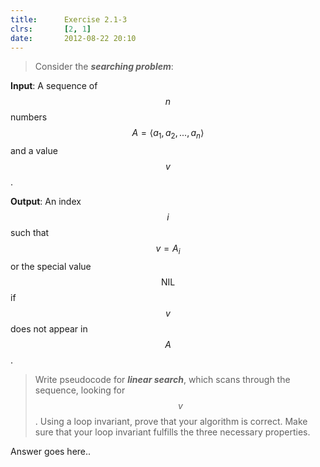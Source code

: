 ```yaml
---
title:      Exercise 2.1-3
clrs:       [2, 1]
date:       2012-08-22 20:10
---
```


>Consider the ***searching problem***:
>
**Input**: A sequence of $$n$$ numbers $$A = \langle a_1, a_2, . . . , a_n \rangle$$ and a value $$v$$.
>
**Output**: An index $$i$$ such that $$v = A_i$$ or the special value $$\text {NIL}$$ if $$v$$ does not appear in $$A$$.
>
>Write pseudocode for ***linear search***, which scans through the sequence, looking for $$v$$. Using a loop invariant, prove that your algorithm is correct. Make sure that your loop invariant fulfills the three necessary properties.

Answer goes here..